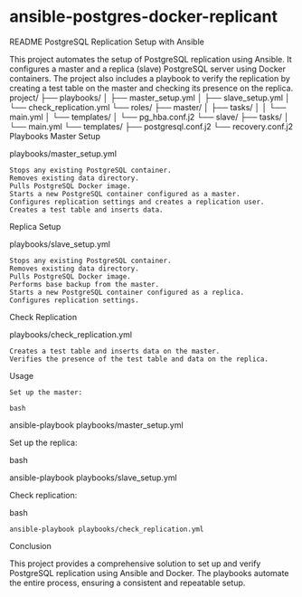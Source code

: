 # ansible-postgres-docker-replicant
README
PostgreSQL Replication Setup with Ansible

This project automates the setup of PostgreSQL replication using Ansible. It configures a master and a replica (slave) PostgreSQL server using Docker containers. The project also includes a playbook to verify the replication by creating a test table on the master and checking its presence on the replica.
project/
├── playbooks/
│   ├── master_setup.yml
│   ├── slave_setup.yml
│   └── check_replication.yml
└── roles/
    ├── master/
    │   ├── tasks/
    │   │   └── main.yml
    │   └── templates/
    │       └── pg_hba.conf.j2
    └── slave/
        ├── tasks/
        │   └── main.yml
        └── templates/
            ├── postgresql.conf.j2
            └── recovery.conf.j2
Playbooks
Master Setup

playbooks/master_setup.yml

    Stops any existing PostgreSQL container.
    Removes existing data directory.
    Pulls PostgreSQL Docker image.
    Starts a new PostgreSQL container configured as a master.
    Configures replication settings and creates a replication user.
    Creates a test table and inserts data.

Replica Setup

playbooks/slave_setup.yml

    Stops any existing PostgreSQL container.
    Removes existing data directory.
    Pulls PostgreSQL Docker image.
    Performs base backup from the master.
    Starts a new PostgreSQL container configured as a replica.
    Configures replication settings.

Check Replication

playbooks/check_replication.yml

    Creates a test table and inserts data on the master.
    Verifies the presence of the test table and data on the replica.

Usage

    Set up the master:

    bash

ansible-playbook playbooks/master_setup.yml

Set up the replica:

bash

ansible-playbook playbooks/slave_setup.yml

Check replication:

bash

    ansible-playbook playbooks/check_replication.yml

Conclusion

This project provides a comprehensive solution to set up and verify PostgreSQL replication using Ansible and Docker. The playbooks automate the entire process, ensuring a consistent and repeatable setup.
